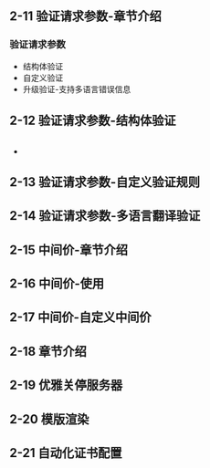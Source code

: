 ## 2-11 验证请求参数-章节介绍
### 验证请求参数
- 结构体验证
- 自定义验证
- 升级验证-支持多语言错误信息

## 2-12 验证请求参数-结构体验证
```go

```
- 
## 2-13 验证请求参数-自定义验证规则

## 2-14 验证请求参数-多语言翻译验证

## 2-15 中间价-章节介绍

## 2-16 中间价-使用

## 2-17 中间价-自定义中间价

## 2-18 章节介绍

## 2-19 优雅关停服务器

## 2-20 模版渲染

## 2-21 自动化证书配置
